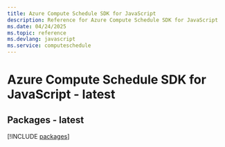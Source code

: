 ```yaml
---
title: Azure Compute Schedule SDK for JavaScript
description: Reference for Azure Compute Schedule SDK for JavaScript
ms.date: 04/24/2025
ms.topic: reference
ms.devlang: javascript
ms.service: computeschedule
---
```

# Azure Compute Schedule SDK for JavaScript - latest
## Packages - latest
[!INCLUDE [packages](compute-schedule-index.md)]